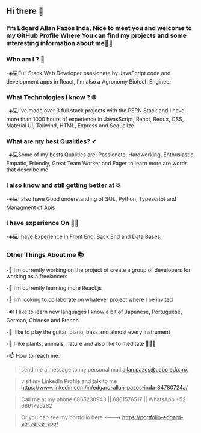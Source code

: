 ## Hi there 👋
### I'm Edgard Allan Pazos Inda, Nice to meet you and welcome to my GitHub Profile Where You can find my projects and some interesting information about me👨‍💻




### Who am I ? 👦
-◈💻Full Stack Web Developer passionate by JavaScript code and development apps in React, I'm also a Agronomy Biotech Engineer
### What Technologies I know ? 🌐
-◈💻I've made over 3 full stack projects with the PERN Stack and I have more than 1000 hours of experience in JavasScript, React, Redux, CSS, Material UI, Tailwind, HTML, Express and Sequelize
### What are my best Qualities? ✔
-◈💻Some of my bests Qualities are: Passionate, Hardworking, Enthusiastic, Empatic, Friendly, Great Team Worker and Eager to learn more are words that describe me
### I also know and still getting better at 💥
-◈💻I also have Good understanding of SQL, Python, Typescript and Managment of Apis
### I have experience On 👨‍💻
-◈💻I have Experience in Front End, Back End and Data Bases.


### Other Things About me 📚
-🔭 I’m currently working on the project of create a group of developers for working as a freelancers

-🌱 I’m currently learning more React.js

-👯 I’m looking to collaborate on whatever project where I be invited

-🔊 I like to learn new languages I know a bit of Japanese, Portuguese, German, Chinese and French

-🎸I like to play the guitar, piano, bass and almost every instrument

-🌿 I like plants, animals, nature and also like to meditate 🧘‍🧘‍♂️
 
-📫 How to reach me: 
 > send me a message to my personal mail allan.pazos@uabc.edu.mx
 
 > visit my LinkedIn Profile and talk to me https://www.linkedin.com/in/edgard-allan-pazos-inda-34780724a/
 
 > Call me at my phone 6865230943 || 6861576517 || WhatsApp +52 6861795282

 > Or you can see my portfolio here ----> https://portfolio-edgard-api.vercel.app/
